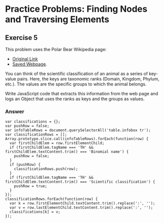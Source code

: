 # Practice Problems: Finding Nodes and Traversing Elements

## Exercise 5

This problem uses the Polar Bear Wikipedia page:
  * [Original Link](https://en.wikipedia.org/wiki/Polar_bear)
  * [Saved Webpage](https://d3905n0khyu9wc.cloudfront.net/the_dom/polar_bear_wiki.html).

You can think of the scientific classification of an animal as a series of key-value pairs. Here, the keys are taxonomic ranks (Domain, Kingdom, Phylum, etc.). The values are the specific groups to which the animal belongs.

Write JavaScript code that extracts this information from the web page and logs an Object that uses the ranks as keys and the groups as values.

### Answer

```
var classifications = {};
var pushRow = false;
var infoTableRows = document.querySelectorAll('table.infobox tr');
var classificationRows = [];
Array.prototype.slice.call(infoTableRows).forEach(function(row) {
  var firstChildElem = row.firstElementChild;
  if (firstChildElem.tagName === 'TH' && firstChildElem.textContent.trim() === 'Binomial name') {
    pushRow = false;
  }
  if (pushRow) {
    classificationRows.push(row);
  }
  if (firstChildElem.tagName === 'TH' && firstChildElem.textContent.trim() === 'Scientific classification') {
    pushRow = true;
  }
});
classificationRows.forEach(function(row) {
  var k = row.firstElementChild.textContent.trim().replace(':', '');
  var v = row.lastElementChild.textContent.trim().replace(':', '');
  classifications[k] = v;
});
```
